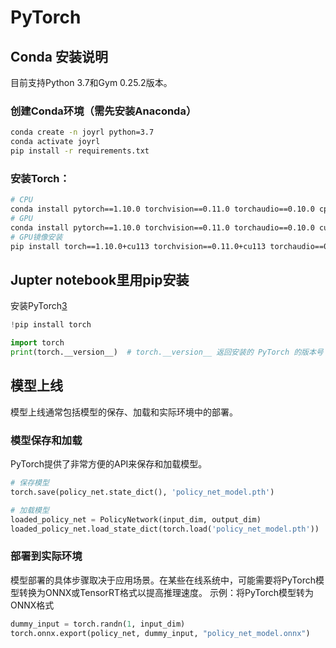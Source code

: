 

<!--
 * @version:
 * @Author:  StevenJokess（蔡舒起） https://github.com/StevenJokess
 * @Date: 2023-03-22 03:05:05
 * @LastEditors:  StevenJokess（蔡舒起） https://github.com/StevenJokess
 * @LastEditTime: 2023-10-13 03:42:46
 * @Description:
 * @Help me: make friends by a867907127@gmail.com and help me get some “foreign” things or service I need in life; 如有帮助，请资助，失业3年了。![支付宝收款码](https://github.com/StevenJokess/d2rl/blob/master/img/%E6%94%B6.jpg)
 * @TODO::
 * @Reference:
-->
# PyTorch

## Conda 安装说明

目前支持Python 3.7和Gym 0.25.2版本。

### 创建Conda环境（需先安装Anaconda）

```bash
conda create -n joyrl python=3.7
conda activate joyrl
pip install -r requirements.txt
```

### 安装Torch：

```bash
# CPU
conda install pytorch==1.10.0 torchvision==0.11.0 torchaudio==0.10.0 cpuonly -c pytorch
# GPU
conda install pytorch==1.10.0 torchvision==0.11.0 torchaudio==0.10.0 cudatoolkit=11.3 -c pytorch -c conda-forge
# GPU镜像安装
pip install torch==1.10.0+cu113 torchvision==0.11.0+cu113 torchaudio==0.10.0 --extra-index-url https://download.pytorch.org/whl/cu113
```

## Jupter notebook里用pip安装

安装PyTorch[3]

```py
!pip install torch
```

```py
import torch
print(torch.__version__)  # torch.__version__ 返回安装的 PyTorch 的版本号
```

## 模型上线

模型上线通常包括模型的保存、加载和实际环境中的部署。

### 模型保存和加载

PyTorch提供了非常方便的API来保存和加载模型。


```py
# 保存模型
torch.save(policy_net.state_dict(), 'policy_net_model.pth')
```


```py
# 加载模型
loaded_policy_net = PolicyNetwork(input_dim, output_dim)
loaded_policy_net.load_state_dict(torch.load('policy_net_model.pth'))
```

### 部署到实际环境

模型部署的具体步骤取决于应用场景。在某些在线系统中，可能需要将PyTorch模型转换为ONNX或TensorRT格式以提高推理速度。
示例：将PyTorch模型转为ONNX格式

```py
dummy_input = torch.randn(1, input_dim)
torch.onnx.export(policy_net, dummy_input, "policy_net_model.onnx")
```


[1]: https://github.com/datawhalechina/easy-rl/tree/master/notebooks
[2]: https://developer.aliyun.com/article/1333103?spm=a2c6h.14164896.0.0.59b247c5IMNEGo
[3]: https://nb.bohrium.dp.tech/detail/6516425879
